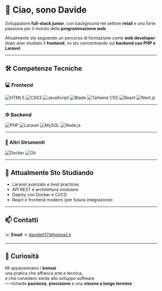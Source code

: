 # 👋 Ciao, sono Davide

Sviluppatore **full-stack junior**, con background nel settore **retail** e una forte passione per il mondo della **programmazione web**.

Attualmente sto seguendo un percorso di formazione come **web developer**:    
dopo aver studiato il **frontend**, mi sto concentrando sul **backend con PHP e Laravel**.  

---

## 🛠️ Competenze Tecniche

### 💻 Frontend

![HTML5](https://img.shields.io/badge/HTML5-E34F26?style=for-the-badge&logo=html5&logoColor=white)
![CSS3](https://img.shields.io/badge/CSS3-1572B6?style=for-the-badge&logo=css3&logoColor=white)
![JavaScript](https://img.shields.io/badge/JavaScript-F7DF1E?style=for-the-badge&logo=javascript&logoColor=black)
![Blade](https://img.shields.io/badge/Blade-CA4245?style=for-the-badge&logo=laravel&logoColor=white)
![Tailwind CSS](https://img.shields.io/badge/Tailwind_CSS-38B2AC?style=for-the-badge&logo=tailwind-css&logoColor=white)
![React](https://img.shields.io/badge/React-61DAFB?style=for-the-badge&logo=react&logoColor=black)
![Next.js](https://img.shields.io/badge/Next.js-000000?style=for-the-badge&logo=next.js&logoColor=white)

---

### ⚙️ Backend

![PHP](https://img.shields.io/badge/PHP-777BB4?style=for-the-badge&logo=php&logoColor=white)
![Laravel](https://img.shields.io/badge/Laravel-F55247?style=for-the-badge&logo=laravel&logoColor=white)
![MySQL](https://img.shields.io/badge/MySQL-00758F?style=for-the-badge&logo=mysql&logoColor=white)
![Node.js](https://img.shields.io/badge/Node.js-339933?style=for-the-badge&logo=node.js&logoColor=white)

---

### 🧰 Altri Strumenti

![Docker](https://img.shields.io/badge/Docker-2496ED?style=for-the-badge&logo=docker&logoColor=white)
![Git](https://img.shields.io/badge/Git-F05032?style=for-the-badge&logo=git&logoColor=white)

---

## 🌱 Attualmente Sto Studiando

- Laravel avanzato e best practices  
- API REST e architettura modulare  
- Deploy con Docker e CI/CD  
- React e frontend moderni (per futura integrazione)  

---

## 📫 Contatti

✉️ **Email** → [davide017@hotmail.it](mailto:davide017@hotmail.it)

---

## 🌿 Curiosità

Mi appassionano i **bonsai**  
  una pratica che affianca arte e tecnica,   
  e che considero simile allo sviluppo software   
  — richiede **pazienza**, **precisione** e una **visione a lungo termine**.
